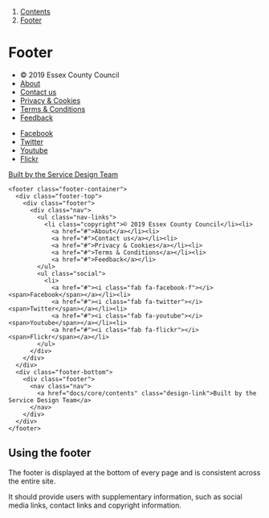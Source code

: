 <div class="breadcrumbs">
  <ol>
    <li><a href="/docs/core/contents">Contents</a></li>
    <li><a href="#">Footer</a></li>
  </ol>
</div>

# Footer

<footer class="footer-container">
  <div class="footer-top">
    <div class="footer">
      <div class="nav">
        <ul class="nav-links">
          <li class="copyright">© 2019 Essex County Council</li><li>
            <a href="#">About</a></li><li>
            <a href="#">Contact us</a></li><li>
            <a href="#">Privacy & Cookies</a></li><li>
            <a href="#">Terms & Conditions</a></li><li>
            <a href="#">Feedback</a></li>
        </ul>
        <ul class="social">
          <li>
            <a href="#"><i class="fab fa-facebook-f"></i><span>Facebook</span></a></li><li>
            <a href="#"><i class="fab fa-twitter"></i><span>Twitter</span></a></li><li>
            <a href="#"><i class="fab fa-youtube"></i><span>Youtube</span></a></li><li>
            <a href="#"><i class="fab fa-flickr"></i><span>Flickr</span></a></li>
        </ul>
      </div>
    </div>
  </div>
  <div class="footer-bottom">
    <div class="footer">
      <nav class="nav">
        <a href="docs/core/contents" class="design-link">Built by the Service Design Team</a>
      </nav>
    </div>
  </div>
</footer>

    <footer class="footer-container">
      <div class="footer-top">
        <div class="footer">
          <div class="nav">
            <ul class="nav-links">
              <li class="copyright">© 2019 Essex County Council</li><li>
                <a href="#">About</a></li><li>
                <a href="#">Contact us</a></li><li>
                <a href="#">Privacy & Cookies</a></li><li>
                <a href="#">Terms & Conditions</a></li><li>
                <a href="#">Feedback</a></li>
            </ul>
            <ul class="social">
              <li>
                <a href="#"><i class="fab fa-facebook-f"></i><span>Facebook</span></a></li><li>
                <a href="#"><i class="fab fa-twitter"></i><span>Twitter</span></a></li><li>
                <a href="#"><i class="fab fa-youtube"></i><span>Youtube</span></a></li><li>
                <a href="#"><i class="fab fa-flickr"></i><span>Flickr</span></a></li>
            </ul>
          </div>
        </div>
      </div>
      <div class="footer-bottom">
        <div class="footer">
          <nav class="nav">
            <a href="docs/core/contents" class="design-link">Built by the Service Design Team</a>
          </nav>
        </div>
      </div>
    </footer>


## Using the footer

The footer is displayed at the bottom of every page and is consistent across the entire site.

It should provide users with supplementary information, such as social media links, contact links and copyright information.
